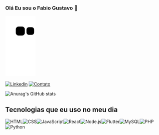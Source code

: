 ### Olá Eu sou o Fabio Gustavo 👋



![snake gif](https://github.com/Fabio-GST/Fabio-GST/blob/output/github-contribution-grid-snake.svg)


[![Linkedin](https://img.shields.io/badge/LinkedIn-0077B5?style=for-the-badge&logo=linkedin&logoColor=white)](https://www.linkedin.com/in/seu_perfil) [![Contato](https://img.shields.io/badge/WhatsApp-25D366?style=for-the-badge&logo=whatsapp&logoColor=white)](https://wa.me/seu_numero)


![Anurag's GitHub stats](https://github-readme-stats.vercel.app/api?username=Fabio-GST&show_icons=true&theme=radical)


## Tecnologias que eu uso no meu dia

![HTML](https://img.shields.io/badge/HTML-239120?style=for-the-badge&logo=html5&logoColor=white)![CSS](https://img.shields.io/badge/CSS-239120?style=for-the-badge&logo=css3&logoColor=white)![JavaScript](https://img.shields.io/badge/JavaScript-F7DF1E?style=for-the-badge&logo=javascript&logoColor=black)![React](https://img.shields.io/badge/React-61DAFB?style=for-the-badge&logo=react&logoColor=black)![Node.js](https://img.shields.io/badge/Node.js-339933?style=for-the-badge&logo=node.js&logoColor=white)![Flutter](https://img.shields.io/badge/Flutter-02569B?style=for-the-badge&logo=flutter&logoColor=white)![MySQL](https://img.shields.io/badge/MySQL-4479A1?style=for-the-badge&logo=mysql&logoColor=white)![PHP](https://img.shields.io/badge/PHP-777BB4?style=for-the-badge&logo=php&logoColor=white)![Python](https://img.shields.io/badge/Python-3776AB?style=for-the-badge&logo=python&logoColor=white)


